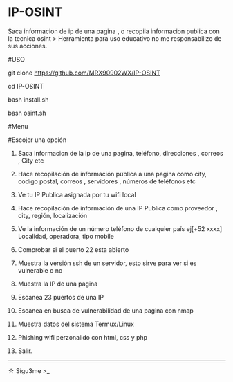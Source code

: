 # IP-OSINT
Saca informacion de ip de una pagina , o recopila informacion publica con la tecnica osint > Herramienta para uso educativo no me responsabilizo de sus acciones.

#USO

git clone https://github.com/MRX90902WX/IP-OSINT

cd IP-OSINT

bash install.sh

bash osint.sh

#Menu 

#Escojer una opción 
1) Saca informacion de la ip de una pagina, teléfono,  direcciones , correos , City etc

2) Hace recopilación de información pública a una pagina como city, codigo postal,  correos , servidores , números de teléfonos etc

3) Ve tu IP Publica asignada por tu wifi local

4) Hace recopilación de información de una IP Publica como proveedor , city, región, localización

5) Ve la información de un número teléfono de cualquier país ej[+52 xxxx] Localidad, operadora, tipo mobile

6) Comprobar si el puerto 22 esta abierto

7) Muestra la versión ssh de un servidor, esto sirve para ver si es vulnerable o no 

8) Muestra la IP de una pagina

9) Escanea 23 puertos de una IP

10) Escanea en busca de vulnerabilidad de una pagina con nmap

11) Muestra datos del sistema Termux/Linux

12) Phishing wifi perzonalido con html, css y php

99) Salir.

*****
☆ Sígu3me >_


